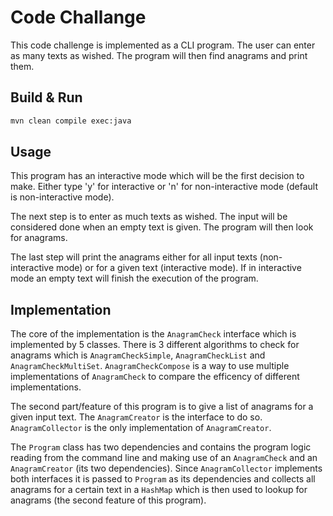 # Code Challange

This code challenge is implemented as a CLI program.
The user can enter as many texts as wished.
The program will then find anagrams and print them.

## Build & Run

```bash
mvn clean compile exec:java
```

## Usage

This program has an interactive mode which will be the first decision to make.
Either type 'y' for interactive or 'n' for non-interactive mode (default is non-interactive mode).

The next step is to enter as much texts as wished. The input will be considered done when an empty text is given. The program will then look for anagrams.

The last step will print the anagrams either for all input texts (non-interactive mode) or for a given text (interactive mode). If in interactive mode an empty text will finish the execution of the program.

## Implementation

The core of the implementation is the `AnagramCheck` interface which is implemented by 5 classes.
There is 3 different algorithms to check for anagrams which is `AnagramCheckSimple`, `AnagramCheckList` and `AnagramCheckMultiSet`.
`AnagramCheckCompose` is a way to use multiple implementations of `AnagramCheck` to compare the efficency of different implementations.

The second part/feature of this program is to give a list of anagrams for a given input text. The `AnagramCreator` is the interface to do so.
`AnagramCollector` is the only implementation of `AnagramCreator`.

The `Program` class has two dependencies and contains the program logic reading from the command line and making use of an `AnagramCheck` and an `AnagramCreator` (its two dependencies).
Since `AnagramCollector` implements both interfaces it is passed to `Program` as its dependencies and collects all anagrams for a certain text in a `HashMap` which is then used to lookup for anagrams (the second feature of this program).
